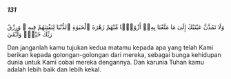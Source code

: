 ##### 131

<span class="ayah">وَلَا تَمُدَّنَّ عَيْنَيْكَ إِلَىٰ مَا مَتَّعْنَا بِهِۦٓ أَزْوَٰجًۭا مِّنْهُمْ زَهْرَةَ ٱلْحَيَوٰةِ ٱلدُّنْيَا لِنَفْتِنَهُمْ فِيهِ ۚ وَرِزْقُ رَبِّكَ خَيْرٌۭ وَأَبْقَىٰ</span>

<span class="ayah_translation">Dan janganlah kamu tujukan kedua matamu kepada apa yang telah Kami berikan kepada golongan-golongan dari mereka, sebagai bunga kehidupan dunia untuk Kami cobai mereka dengannya. Dan karunia Tuhan kamu adalah lebih baik dan lebih kekal.</span>
